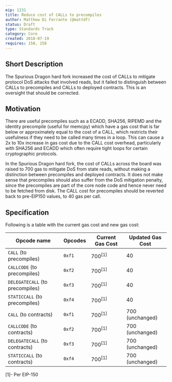 ```yaml
---
eip: 1231
title: Reduce cost of CALLs to precompiles
author: Matthew Di Ferrante (@mattdf)
status: Draft
type: Standards Track
category: Core
created: 2018-07-19
requires: 150, 158
---
```


## Short Description

The Spurious Dragon hard fork increased the cost of CALLs to mitigate protocol DoS attacks that involved reads, but it failed to distinguish between CALLs to precompiles and CALLs to deployed contracts. This is an oversight that should be corrected.

## Motivation

There are useful precompiles such as a ECADD, SHA256, RIPEMD and the identity precompile (useful for memcpy) which have a gas cost that is far below or approximately equal to the cost of a CALL, which restricts their usefulness if they need to be called many times in a loop. This can cause a 2x to 10x increase in gas cost due to the CALL cost overhead, particularly with SHA256 and ECADD which often require tight loops for certain cryptographic protocols.

In the Spurious Dragon hard fork, the cost of CALLs across the board was raised to 700 gas to mitigate DoS from state reads, without making a distinction between precompiles and deployed contracts. It does not make sense that precompiles should also suffer from the DoS mitigation penalty, since the precompiles are part of the core node code and hence never need to be fetched from disk. The CALL cost for precompiles should be reverted back to pre-EIP150 values, to 40 gas per call.

## Specification

Following is a table with the current gas cost and new gas cost:

| Opcode name                    | Opcodes   | Current Gas Cost               | Updated Gas Cost    |
| ------------------------------ | --------- | -----------------------------  | ------------------- |
| `CALL` (to precompiles)        | `0xf1`    | 700<sup>[1]</sup>              | 40                  |
| `CALLCODE` (to precompiles)    | `0xf2`    | 700<sup>[1]</sup>              | 40                  |
| `DELEGATECALL` (to precompiles)| `0xf3`    | 700<sup>[1]</sup>              | 40                  |
| `STATICCALL` (to precompiles)  | `0xf4`    | 700<sup>[1]</sup>              | 40                  |
| `CALL` (to contracts)          | `0xf1`    | 700<sup>[1]</sup>              | 700  (unchanged)    |
| `CALLCODE` (to contracts)      | `0xf2`    | 700<sup>[1]</sup>              | 700  (unchanged)    |
| `DELEGATECALL` (to contracts)  | `0xf3`    | 700<sup>[1]</sup>              | 700  (unchanged)    |
| `STATICCALL` (to contracts)    | `0xf4`    | 700<sup>[1]</sup>              | 700  (unchanged)    |


[1]- Per EIP-150

